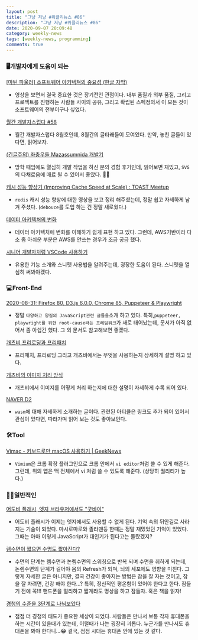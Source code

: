 ```yaml
---
layout: post
title: "그냥 저냥 #위클리뉴스 #86"
description: "그냥 저냥 #위클리뉴스 #86"
date: 2020-09-07 20:09:48
category: weekly-news
tags: [weekly-news, programming]
comments: true
---
```


### 🖥개발자에게 도움이 되는

[[마틴 파울러] 소프트웨어 아키텍쳐의 중요성 (한글 자막)](https://www.youtube.com/watch?v=4E1BHTvhB7Y&app=desktop)

- 영상을 보면서 결국 중요한 것은 장기전인 관점이다. 내부 품질과 외부 품질, 그리고 프로젝트를 진행하는 사람들 사이의 공유, 그리고 확립된 스펙정의서 이 모든 것이 소프트웨어의 전부이구나 싶었다.

[월간 개발자스럽다 #58](https://blog.gaerae.com/2020/08/monthly.html)

- 월간 개발자스럽다 8월호인데, 8월간의 글타래들이 모여있다. 만약, 놓친 글들이 있다면, 읽어보자.

[(긴글주의) 좌충우돌 Mazassumnida 개발기](https://cocosy.tistory.com/16)

- 방학 때임에도 열심히 개발 작업을 하신 분의 경험 후기인데, 읽어보면 재밌고, `SVG`의 다채로움에 매료 될 수 있어서 좋았다. 👍🏻

[캐시 성능 향상기 (Improving Cache Speed at Scale) : TOAST Meetup](https://meetup.toast.com/posts/251)

- `redis` 캐시 성능 향상에 대한 영상을 보고 정리 해주셨는데, 정말 쉽고 자세하게 남겨 주셨다. (`debouce`를 도입 하는 건 정말 새로웠다.)

[데이터 아키텍처의 변화](https://data-engineer-song.tistory.com/m/2)

- 데이터 아키텍처에 변화를 이해하기 쉽게 표현 하고 있다. 그런데, AWS기반이라 다소 좀 아쉬운 부분은 AWS를 안쓰는 경우가 조금 궁금 했다.

[시니어 개발자처럼 VSCode 사용하기](https://junwoo45.github.io/2020-09-02-use_vscode_like_a_senior_developer/)

- 유용한 기능 소개와 스니펫 사용법을 알려주는데, 굉장한 도움이 된다. 스니펫을 열심히 써봐야겠다.

### 💻Front-End

[2020-08-31: Firefox 80, D3.js 6.0.0, Chrome 85, Puppeteer & Playwright](https://jser.info/ko/2020/08/31/firefox-80-d3.js-6.0.0-chrome-85-puppeteer-and-playwright/)

- 정말 `다양하고 양질의 JavaScript관련 글들을`소개 하고 있다. 특히,`puppeteer, playwright를 위한 root-cause라는 프레임워크`가 새로 태어났는데, 문서가 아직 없어서 좀 아쉽긴 했다. 그 외 문서도 참고해보면 좋겠다.

[개츠비 프리로딩과 프리패치](https://jeonghwan-kim.github.io/dev/2020/08/21/gatsby-prefetch.html)

- 프리패치, 프리로딩 그리고 개츠비에서는 무엇을 사용하는지 상세하게 설명 하고 있다.

[개츠비의 이미지 처리 방식](https://jeonghwan-kim.github.io/dev/2020/08/19/gatsby-image.html)

- 개츠비에서 이미지를 어떻게 처리 하는지에 대한 설명이 자세하게 수록 되어 있다.

[NAVER D2](https://d2.naver.com/helloworld/8257914)

- `wasm`에 대해 자세하게 소개하는 글이다. 관련된 아티클은 링크도 추가 되어 있어서 관심이 있다면, 따라가며 읽어 보는 것도 좋아보인다.

### 🛠Tool

[Vimac - 키보드로만 macOS 사용하기 | GeekNews](https://news.hada.io/topic?id=2754)

- `Vimium`은 크롬 확장 플러그인으로 크롬 안에서 `vi editor`처럼 쓸 수 있게 해준다. 그런데, 위의 앱은 맥 전체에서 vi 처럼 쓸 수 있도록 해준다. (상당히 퀄리티가 높다.)

### 🙌🏻일반적인

[어도비 플래시, 엣지 브라우저에서도 "굿바이"](http://www.bloter.net/archives/404467)

- 어도비 플래시가 이제는 엣지에서도 사용할 수 없게 된다. 기억 속의 뒤안길로 사라지는 기술이 되었다. 마시로마로와 졸라맨등 한때는 정말 재밌었던 기억이 있었다. 그때는 아마 이렇게 JavaScript가 대인기가 된다고는 몰랐겠지?

[렘수면이 짧으면 수명도 짧아진다?](https://ppss.kr/archives/222520?utm_source=feedburner&utm_medium=feed&utm_campaign=Feed%3A+ppss+%28%E3%85%8D%E3%85%8D%E3%85%85%E3%85%85%29)

- 수면의 단계는 렘수면과 논렘수면의 스위칭으로 반복 되며 수면을 취하게 되는데, 논렘수면의 단계가 길어야 몸의 Refresh가 되며, 뇌의 세포에도 영향을 미친다. 그렇게 자세한 글은 아니지만, 결국 건강이 좋아지는 방법은 잠을 잘 자는 것이고, 잠을 잘 자려면, 건강 해야 한다...? 특히, 정신적인 평온함이 있어야 한다고 한다. 잠들기 전에 꼭!!! 핸드폰을 멀리하고 짧게라도 명상을 하고 잠들자. 혹은 책을 읽자!

[경청의 수준을 3단계로 나눠보았다](https://ppss.kr/archives/223648?utm_source=feedburner&utm_medium=feed&utm_campaign=Feed%3A+ppss+%28%E3%85%8D%E3%85%8D%E3%85%85%E3%85%85%29)

- 점점 더 경청의 태도가 중요한 세상이 되었다. 사람들은 만나서 보통 각자 휴대폰을 하는 시간이 있을때가 있는데, 이럴때가 나는 굉장히 괴롭다. 누군가를 만나서도 휴대폰을 봐야 한다니...😂 결국, 점점 시대는 휴대폰 안에 있는 것 같다.
